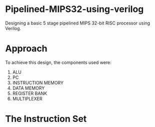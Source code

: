 # Pipelined-MIPS32-using-verilog
Designing a basic 5 stage pipelined MIPS 32-bit RISC processor using Verilog.  
# Approach
To achieve this design, the components used were:
1. ALU
2. PC
3. INSTRUCTION MEMORY
4. DATA MEMORY
5. REGISTER BANK
6. MULTIPLEXER
# The Instruction Set
